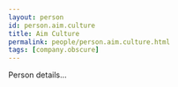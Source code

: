 ```yaml
---
layout: person
id: person.aim.culture
title: Aim Culture
permalink: people/person.aim.culture.html
tags: [company.obscure]
---
```


Person details...